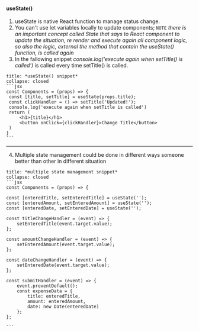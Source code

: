 #### useState()
1. useState is native React function to manage status change.
2. You can't use let variables locally to update components; `NOTE` *there is an important concept called State that says to React component to update the situation, re render and execute again all component logic, so also the logic, external the method that contain the useState() function, is called again*
3. In the fallowing snippet *console.log('execute again when setTitle() is called')* is called every time setTitle() is called.
````ad-example
title: *useState() snippet*
collapse: closed
```jsx
const Components = (props) => {
 const [title, setTitle] = useState(props.title);
 const clickHandler = () => setTitle('Updated!');
 console.log('execute again when setTitle is called')
 return (
	 <h1>{title}</h1>
	 <button onClick={clickHandler}>Change Title</button>
 )
}
```
````
---
4. Multiple state management could be done in different ways someone better than other in different situation

````ad-example
title: *multiple state management snippet*
collapse: closed
```jsx
const Components = (props) => {

const [enteredTitle, setEnteredTitle] = useState('');
const [enteredAmount, setEnteredAmount] = useState('');
const [enteredDate, setEnteredDate] = useState('');

const titleChangeHandler = (event) => {
	setEnteredTitle(event.target.value);
};

const amountChangeHandler = (event) => {
	setEnteredAmount(event.target.value);
};

const dateChangeHandler = (event) => {
	setEnteredDate(event.target.value);
};

const submitHandler = (event) => {
	event.preventDefault();
	const expenseData = {
		title: enteredTitle,
		amount: enteredAmount,
		date: new Date(enteredDate)
	};
};

```
````